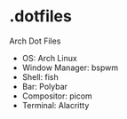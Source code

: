 # .dotfiles
Arch Dot Files

- OS: Arch Linux
- Window Manager: bspwm
- Shell: fish
- Bar: Polybar
- Compositor: picom
- Terminal: Alacritty
  
